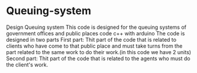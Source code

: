 # Queuing-system
ِِDesign Queuing system 
This code is designed for the queuing systems of government offices and public places
code c++ with arduino
The code is designed in two parts
First part: Thit part of the code that is related to clients who have come to that public place and must take turns from the part related to the same work to do their work.(in this code we have 2 units)
Second part: Thit part of the code that is related to the agents who must do the client's work.
